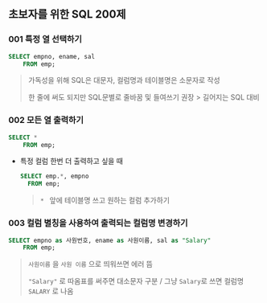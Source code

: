 ## 초보자를 위한 SQL 200제



### 001 특정 열 선택하기

```sql
SELECT empno, ename, sal
	FROM emp;
```

> 가독성을 위해 SQL은 대문자, 컬럼명과 테이블명은 소문자로 작성
>
> 한 줄에 써도 되지만 SQL문별로 줄바꿈 및 들여쓰기 권장 > 길어지는 SQL 대비



### 002 모든 열 출력하기

```sql
SELECT *
	FROM emp;
```

- 특정 컬럼 한번 더 출력하고 싶을 때

  ```sql
  SELECT emp.*, empno
  	FROM emp;
  ```

  > `* ` 앞에 테이블명 쓰고 원하는 컬럼 추가하기

   

### 003 컬럼 별칭을 사용하여 출력되는 컬럼명 변경하기

```sql
SELECT empno as 사원번호, ename as 사원이름, sal as "Salary"
	FROM emp;
```

> `사원이름` 을 `사원 이름` 으로 띄워쓰면 에러 뜸
>
> `"Salary"` 로 따옴표를 써주면 대소문자 구분 / 그냥 `Salary`로 쓰면 컬럼명 `SALARY` 로 나옴


